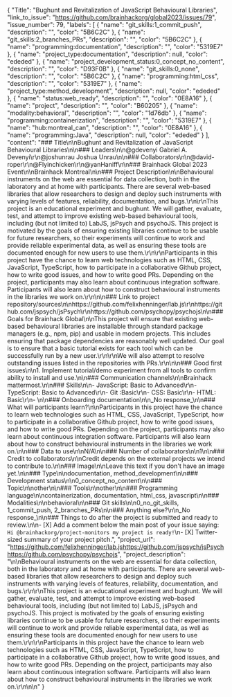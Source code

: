 {
  "Title": "Bughunt and Revitalization of JavaScript Behavioural Libraries",
  "link_to_issue": "https://github.com/brainhackorg/global2023/issues/79",
  "issue_number": 79,
  "labels": [
    {
      "name": "git_skills:1_commit_push",
      "description": "",
      "color": "5B6C2C"
    },
    {
      "name": "git_skills:2_branches_PRs",
      "description": "",
      "color": "5B6C2C"
    },
    {
      "name": "programming:documentation",
      "description": "",
      "color": "5319E7"
    },
    {
      "name": "project_type:documentation",
      "description": null,
      "color": "ededed"
    },
    {
      "name": "project_development_status:0_concept_no_content",
      "description": "",
      "color": "D93F0B"
    },
    {
      "name": "git_skills:0_none",
      "description": "",
      "color": "5B6C2C"
    },
    {
      "name": "programming:html_css",
      "description": "",
      "color": "5319E7"
    },
    {
      "name": "project_type:method_development",
      "description": null,
      "color": "ededed"
    },
    {
      "name": "status:web_ready",
      "description": "",
      "color": "0E8A16"
    },
    {
      "name": "project",
      "description": "",
      "color": "B60205"
    },
    {
      "name": "modality:behavioral",
      "description": "",
      "color": "1d76db"
    },
    {
      "name": "programming:containerization",
      "description": "",
      "color": "5319E7"
    },
    {
      "name": "hub:montreal_can",
      "description": "",
      "color": "0E8A16"
    },
    {
      "name": "programming:Java",
      "description": null,
      "color": "ededed"
    }
  ],
  "content": "### Title\n\nBughunt and Revitalization of JavaScript Behavioural Libraries\n\n### Leaders\n\n@gdevenyi Gabriel A. Devenyi\r\n@joshunrau Joshua Unrau\n\n### Collaborators\n\n@david-roper\r\n@Flyinchicken\r\n@yanHaniff\n\n### Brainhack Global 2023 Event\n\nBrainhack Montreal\n\n### Project Description\n\nBehavioural instruments on the web are essential for data collection, both in the laboratory and at home with participants. There are several web-based libraries that allow researchers to design and deploy such instruments with varying levels of features, reliability, documentation, and bugs.\r\n\r\nThis project is an educational experiment and bughunt. We will gather, evaluate, test, and attempt to improve existing web-based behavioural tools, including (but not limited to) LabJS, jsPsych and psychoJS. This project is motivated by the goals of ensuring existing libraries continue to be usable for future researchers, so their experiments will continue to work and provide reliable experimental data, as well as ensuring these tools are documented enough for new users to use them.\r\n\r\nParticipants in this project have the chance to learn web technologies such as HTML, CSS, JavaScript, TypeScript, how to participate in a collaborative Github project, how to write good issues, and how to write good PRs. Depending on the project, participants may also learn about continuous integration software. Participants will also learn about how to construct behavioural instruments in the libraries we work on.\r\n\n\n### Link to project repository/sources\n\nhttps://github.com/felixhenninger/lab.js\r\nhttps://github.com/jspsych/jsPsych\r\nhttps://github.com/psychopy/psychojs\n\n### Goals for Brainhack Global\n\nThis project will ensure that existing web-based behavioural libraries are installable through standard package managers (e.g., npm, pip) and usable in modern projects. This includes ensuring that package dependencies are reasonably well updated. Our goal is to ensure that a basic tutorial exists for each tool which can be successfully run by a new user.\r\n\r\nWe will also attempt to resolve outstanding issues listed in the repositories with PRs.\r\n\n\n### Good first issues\n\n1. Implement tutorial/demo experiment from all tools to confirm ability to install and use.\n\n### Communication channels\n\nBrainhack mattermost.\n\n### Skills\n\n- JavaScript: Basic to Advanced\r\n- TypeScript: Basic to Advanced\r\n- Git :Basic\r\n- CSS: Basic\r\n- HTML: Basic\r\n- \n\n### Onboarding documentation\n\n_No response_\n\n### What will participants learn?\n\nParticipants in this project have the chance to learn web technologies such as HTML, CSS, JavaScript, TypeScript, how to participate in a collaborative Github project, how to write good issues, and how to write good PRs. Depending on the project, participants may also learn about continuous integration software. Participants will also learn about how to construct behavioural instruments in the libraries we work on.\n\n### Data to use\n\nN/A\n\n### Number of collaborators\n\n1\n\n### Credit to collaborators\n\nCredit depends on the external projects we intend to contribute to.\n\n### Image\n\nLeave this text if you don't have an image yet.\n\n### Type\n\ndocumentation, method_development\n\n### Development status\n\n0_concept_no_content\n\n### Topic\n\nother\n\n### Tools\n\nother\n\n### Programming language\n\ncontainerization, documentation, html_css, javascript\n\n### Modalities\n\nbehavioral\n\n### Git skills\n\n0_no_git_skills, 1_commit_push, 2_branches_PRs\n\n### Anything else?\n\n_No response_\n\n### Things to do after the project is submitted and ready to review.\n\n- [X] Add a comment below the main post of your issue saying: `Hi @brainhackorg/project-monitors my project is ready!`\n- [X] Twitter-sized summary of your project pitch.",
  "project_url": "https://github.com/felixhenninger/lab.jshttps://github.com/jspsych/jsPsychhttps://github.com/psychopy/psychojs",
  "project_description": "\n\nBehavioural instruments on the web are essential for data collection, both in the laboratory and at home with participants. There are several web-based libraries that allow researchers to design and deploy such instruments with varying levels of features, reliability, documentation, and bugs.\r\n\r\nThis project is an educational experiment and bughunt. We will gather, evaluate, test, and attempt to improve existing web-based behavioural tools, including (but not limited to) LabJS, jsPsych and psychoJS. This project is motivated by the goals of ensuring existing libraries continue to be usable for future researchers, so their experiments will continue to work and provide reliable experimental data, as well as ensuring these tools are documented enough for new users to use them.\r\n\r\nParticipants in this project have the chance to learn web technologies such as HTML, CSS, JavaScript, TypeScript, how to participate in a collaborative Github project, how to write good issues, and how to write good PRs. Depending on the project, participants may also learn about continuous integration software. Participants will also learn about how to construct behavioural instruments in the libraries we work on.\r\n\n\n"
}